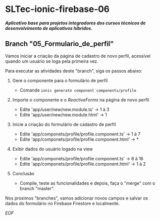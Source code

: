 # SLTec-ionic-firebase-06

__*Aplicativo base para projetos integradores dos cursos técnicos de desenvolvimento de aplicativos híbridos.*__

## Branch "05_Formulario_de_perfil"

Vamos iniciar a criação da página de cadastro de novo perfil, acessível quando um usuário se loga pela primeira vez.

Para executar as atividades deste "branch", siga os passos abaixo:

1) Gere o componente para o formulário de perfil

    - Comande `ionic generate component components/profile`

2) Importe o componente e o *ReactiveForms* na página de novo perfil 

    - Edite 'app/user/new/new.module.ts' &rarr; 1 à 3
    - Edite 'app/user/new/new.module.html' &rarr; 1

3) Inicie a criação do formulário de cadastro de perfil

    - Edite 'app/componets/profile/profile.component.ts' &rarr; 1 à 7
    - Edite 'app/componets/profile/profile.component.html' &rarr; *

4) Exibir dados do usuário logado na view

    - Edite 'app/componets/profile/profile.component.ts' &rarr; 8 à 16
    - Edite 'app/componets/profile/profile.component.html' &rarr; 1 à 2

5) Conclusão

    - Compile, teste as funcionalidades e depois, faça o "merge" com o branch "master".

Nos proximos "branches", vamos adicionar novos campos e salvar os dados do formulário no Firebase Firestore e localmente.

*EOF*
